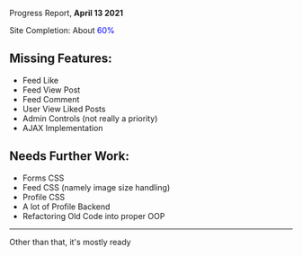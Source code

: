 Progress Report, __April 13 2021__

Site Completion: About <span style="color: blue">60% </span>

## Missing Features:

* Feed Like
* Feed View Post
* Feed Comment
* User View Liked Posts
* Admin Controls (not really a priority)
* AJAX Implementation

## Needs Further Work:

* Forms CSS
* Feed CSS (namely image size handling)
* Profile CSS
* A lot of Profile Backend
* Refactoring Old Code into proper OOP

----
Other than that, it's mostly ready
